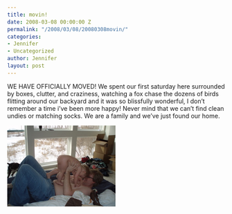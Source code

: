 ```yaml
---
title: movin!
date: 2008-03-08 00:00:00 Z
permalink: "/2008/03/08/20080308movin/"
categories:
- Jennifer
- Uncategorized
author: Jennifer
layout: post
---
```


WE HAVE OFFICIALLY MOVED! We spent our first saturday here surrounded by boxes, clutter, and craziness, watching a fox chase the dozens of birds flitting around our backyard and it was so blissfully wonderful, I don&#8217;t remember a time i&#8217;ve been more happy! Never mind that we can&#8217;t find clean undies or matching socks. We are a family and we&#8217;ve just found our home.

<img id="image224" alt="daddyandnoah.jpg" src="/assets/images/movin/1205004980000-missing.jpg" />
